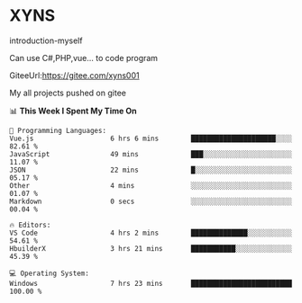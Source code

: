 # XYNS
introduction-myself

Can use C#,PHP,vue... to code program

GiteeUrl:https://gitee.com/xyns001

My all projects pushed on gitee

<!--START_SECTION:waka-->
📊 **This Week I Spent My Time On** 

```text
💬 Programming Languages: 
Vue.js                   6 hrs 6 mins        █████████████████████░░░░   82.61 % 
JavaScript               49 mins             ███░░░░░░░░░░░░░░░░░░░░░░   11.07 % 
JSON                     22 mins             █░░░░░░░░░░░░░░░░░░░░░░░░   05.17 % 
Other                    4 mins              ░░░░░░░░░░░░░░░░░░░░░░░░░   01.07 % 
Markdown                 0 secs              ░░░░░░░░░░░░░░░░░░░░░░░░░   00.04 % 

🔥 Editors: 
VS Code                  4 hrs 2 mins        ██████████████░░░░░░░░░░░   54.61 % 
HbuilderX                3 hrs 21 mins       ███████████░░░░░░░░░░░░░░   45.39 % 

💻 Operating System: 
Windows                  7 hrs 23 mins       █████████████████████████   100.00 % 
```


<!--END_SECTION:waka-->
